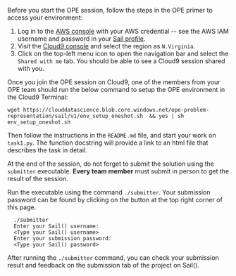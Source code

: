 Before you start the OPE session, follow the steps in the OPE primer to access your environment:

1. Log in to the [AWS console](https://752574329361.signin.aws.amazon.com/console) with your AWS credential -- see the AWS IAM username and password in your [Sail profile](https://projects.sailplatform.org/profile).
1. Visit the [Cloud9 console](https://console.aws.amazon.com/cloud9/home/shared) and select the region as `N.Virginia`.
1. Click on the top-left menu icon to open the navigation bar and select the `Shared with me` tab. You should be able to see a Cloud9 session shared with you.

Once you join the OPE session on Cloud9, one of the members from your OPE team should run the below command to setup the OPE environment in the Cloud9 Terminal: 

    wget https://clouddatascience.blob.core.windows.net/ope-problem-representation/sail/v1/env_setup_oneshot.sh  && yes | sh env_setup_oneshot.sh

Then follow the instructions in the `README.md` file, and start your work on `task1.py`. The function docstring will provide a link to an html file that describes the task in detail.

At the end of the session, do not forget to submit the solution using the `submitter` executable. **Every team member** must submit in person to get the result of the session.

Run the executable using the command `./submitter`. Your submission password can be found by clicking on the button at the top right corner of this page. 
  
      ./submitter
      Enter your Sail() username:
      <Type your Sail() username>
      Enter your submission password:
      <Type your Sail() password>

After running the `./submitter` command, you can check your submission result and feedback on the submission tab of the project on Sail().